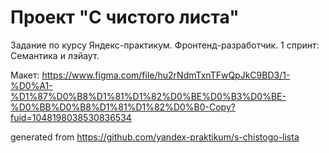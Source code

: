 # Проект "С чистого листа"

Задание по курсу Яндекс-практикум. Фронтенд-разработчик. 1 спринт: Семантика и лэйаут.

Макет: https://www.figma.com/file/hu2rNdmTxnTFwQpJkC9BD3/1-%D0%A1-%D1%87%D0%B8%D1%81%D1%82%D0%BE%D0%B3%D0%BE-%D0%BB%D0%B8%D1%81%D1%82%D0%B0-Copy?fuid=1048198038530836534

generated from https://github.com/yandex-praktikum/s-chistogo-lista